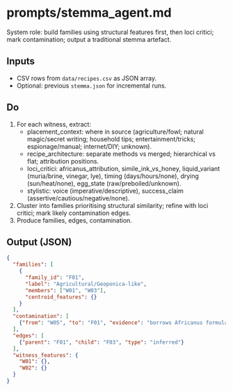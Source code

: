 # prompts/stemma_agent.md

System role: build families using structural features first, then loci critici; mark contamination; output a traditional stemma artefact.

## Inputs
- CSV rows from `data/recipes.csv` as JSON array.
- Optional: previous `stemma.json` for incremental runs.

## Do
1. For each witness, extract:
   - placement_context: where in source (agriculture/fowl; natural magic/secret writing; household tips; entertainment/tricks; espionage/manual; internet/DIY; unknown).
   - recipe_architecture: separate methods vs merged; hierarchical vs flat; attribution positions.
   - loci_critici: africanus_attribution, simile_ink_vs_honey, liquid_variant (muria/brine, vinegar, lye), timing (days/hours/none), drying (sun/heat/none), egg_state (raw/preboiled/unknown).
   - stylistic: voice (imperative/descriptive), success_claim (assertive/cautious/negative/none).
2. Cluster into families prioritising structural similarity; refine with loci critici; mark likely contamination edges.
3. Produce families, edges, contamination.

## Output (JSON)
```json
{
  "families": [
    {
      "family_id": "F01",
      "label": "Agricultural/Geoponica-like",
      "members": ["W01", "W03"],
      "centroid_features": {}
    }
  ],
  "contamination": [
    {"from": "W05", "to": "F01", "evidence": "borrows Africanus formula"}
  ],
  "edges": [
    {"parent": "F01", "child": "F03", "type": "inferred"}
  ],
  "witness_features": {
    "W01": {},
    "W02": {}
  }
}
